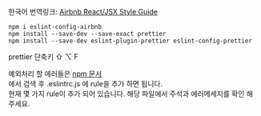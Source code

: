 한국어 번역링크: [Airbnb React/JSX Style Guide](https://github.com/apple77y/javascript/tree/master/react)

```
npm i eslint-config-airbnb
npm install --save-dev --save-exact prettier
npm install --save-dev eslint-plugin-prettier eslint-config-prettier
```

prettier 단축키 ⇧ ⌥ F

예외처리 할 에러들은 [npm 문서](https://www.npmjs.com/package/eslint-plugin-react)  
에서 검색 후 .eslintrc.js 에 rule을 추가 하면 됩니다.  
현재 몇 가지 rule이 추가 되어 있습니다. 해당 파일에서 주석과 에러메세지를 확인 해 주세요.
